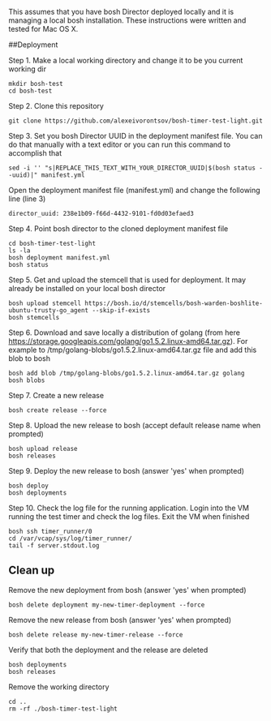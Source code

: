 This assumes that you have bosh Director deployed locally and it is managing a local bosh installation. These instructions were written and tested for Mac OS X.

##Deployment

Step 1. Make a local working directory and change it to be you current working dir

    mkdir bosh-test
    cd bosh-test
    
Step 2. Clone this repository

    git clone https://github.com/alexeivorontsov/bosh-timer-test-light.git
    
Step 3. Set you bosh Director UUID in the deployment manifest file. You can do that manually with a text editor or you can run this command to accomplish that

    sed -i '' "s|REPLACE_THIS_TEXT_WITH_YOUR_DIRECTOR_UUID|$(bosh status --uuid)|" manifest.yml

Open the deployment manifest file (manifest.yml) and change the following line (line 3)

    director_uuid: 238e1b09-f66d-4432-9101-fd0d03efaed3
    
Step 4. Point bosh director to the cloned deployment manifest file

    cd bosh-timer-test-light
    ls -la
    bosh deployment manifest.yml
    bosh status


Step 5. Get and upload the stemcell that is used for deployment. It may already be installed on your local bosh director

    bosh upload stemcell https://bosh.io/d/stemcells/bosh-warden-boshlite-ubuntu-trusty-go_agent --skip-if-exists
    bosh stemcells
    
Step 6. Download and save locally a distribution of golang (from here https://storage.googleapis.com/golang/go1.5.2.linux-amd64.tar.gz). For example to /tmp/golang-blobs/go1.5.2.linux-amd64.tar.gz file and add this blob to bosh

    bosh add blob /tmp/golang-blobs/go1.5.2.linux-amd64.tar.gz golang
    bosh blobs
    
Step 7. Create a new release

    bosh create release --force


Step 8. Upload the new release to bosh (accept default release name when prompted)

    bosh upload release    
    bosh releases
    
Step 9. Deploy the new release to bosh (answer 'yes' when prompted)

    bosh deploy
    bosh deployments
    
Step 10. Check the log file for the running application. Login into the VM running the test timer and check the log files. Exit the VM when finished

    bosh ssh timer_runner/0
    cd /var/vcap/sys/log/timer_runner/
    tail -f server.stdout.log
    
## Clean up

Remove the new deployment from bosh (answer 'yes' when prompted)

    bosh delete deployment my-new-timer-deployment --force
    
Remove the new release from bosh (answer 'yes' when prompted)

    bosh delete release my-new-timer-release --force
    
Verify that both the deployment and the release are deleted

    bosh deployments
    bosh releases
    
Remove the working directory
  
    cd ..
    rm -rf ./bosh-timer-test-light

